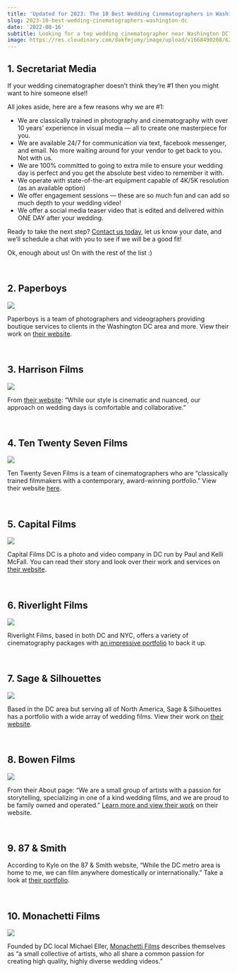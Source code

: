 ```yaml
---
title: 'Updated for 2023: The 10 Best Wedding Cinematographers in Washington, DC'
slug: 2023-10-best-wedding-cinematographers-washington-dc
date: '2022-08-16'
subtitle: Looking for a top wedding cinematographer near Washington DC? Look no further.
image: https://res.cloudinary.com/dakfmjumy/image/upload/v1668490208/62f866170825c87ccb1b8917_james2-p-800_qbsedf.webp
---
```


## 1\. Secretariat Media

If your wedding cinematographer doesn’t think they’re #1 then you might want to hire someone else!!

All jokes aside, here are a few reasons why we are #1:

- We are classically trained in photography and cinematography with over 10 years’ experience in visual media — all to create one masterpiece for you.
- We are available 24/7 for communication via text, facebook messenger, and email. No more waiting around for your vendor to get back to you. Not with us.
- We are 100% committed to going to extra mile to ensure your wedding day is perfect and you get the absolute best video to remember it with.
- We operate with state-of-the-art equipment capable of 4K/5K resolution (as an available option)
- We offer engagement sessions — these are so much fun and can add so much depth to your wedding video!
- We offer a social media teaser video that is edited and delivered within ONE DAY after your wedding.

Ready to take the next step? [Contact us today](/contact), let us know your date, and we’ll schedule a chat with you to see if we will be a good fit!

Ok, enough about us! On with the rest of the list :)

‍

## 2\. Paperboys

![](https://res.cloudinary.com/dakfmjumy/image/upload/v1671811480/Paperboys_Wordmark_uty2ri.png)

Paperboys is a team of photographers and videographers providing boutique services to clients in the Washington DC area and more. View their work on [their website](https://www.paperboys.co/).

‍

## 3\. Harrison Films

![](https://res.cloudinary.com/dakfmjumy/image/upload/v1668490463/62fbd9bf807b0537c95a6ee5_harrisonfilms_dark_gray_hbysyh.png)

From [their website](https://www.harrisonweddingfilms.com/): “While our style is cinematic and nuanced, our approach on wedding days is comfortable and collaborative.”

‍

## 4\. Ten Twenty Seven Films

![](https://res.cloudinary.com/dakfmjumy/image/upload/v1668490481/62fbd9d1a6299bcba3e264d6_TTSF___Wedding_Logo_ijfbyp.png)

Ten Twenty Seven Films is a team of cinematographers who are “classically trained filmmakers with a contemporary, award-winning portfolio.” View their website [here](https://tentwentysevenfilms.com/).

‍

## 5\. Capital Films

![](https://res.cloudinary.com/dakfmjumy/image/upload/v1668490501/capital-films-dc_jka3zf.jpg)

Capital Films DC is a photo and video company in DC run by Paul and Kelli McFall. You can read their story and look over their work and services on [their website](https://www.capitalfilmsdc.com/).

‍

## 6\. Riverlight Films

![](https://res.cloudinary.com/dakfmjumy/image/upload/v1668490541/riverlight-films_nv6cwh.png)

Riverlight Films, based in both DC and NYC, offers a variety of cinematography packages with [an impressive portfolio](https://www.riverlightfilms.com/films) to back it up.

‍

## 7\. Sage & Silhouettes

![](https://res.cloudinary.com/dakfmjumy/image/upload/v1668490568/sage-silhouettes_o5joxh.png)

Based in the DC area but serving all of North America, Sage & Silhouettes has a portfolio with a wide array of wedding films. View their work on [their website](https://sageandsilhouettes.com/).

‍

## 8\. Bowen Films

![](https://res.cloudinary.com/dakfmjumy/image/upload/v1668490587/bowen-films_otpxbp.jpg)

From their About page: “We are a small group of artists with a passion for storytelling, specializing in one of a kind wedding films, and we are proud to be family owned and operated.” [Learn more and view their work](https://www.bowenfilms.net/) on their website.

‍

## 9\. 87 & Smith

According to Kyle on the 87 & Smith website, “While the DC metro area is home to me, we can film anywhere domestically or internationally.” Take a look at [their portfolio](https://www.87andsmith.com/films).

‍

## 10\. Monachetti Films

![](https://res.cloudinary.com/dakfmjumy/image/upload/v1668490698/monachetti_lpcloy.svg)

Founded by DC local Michael Eller, [Monachetti Films](https://monachetti.com/) describes themselves as “a small collective of artists, who all share a common passion for creating high quality, highly diverse wedding videos.”
